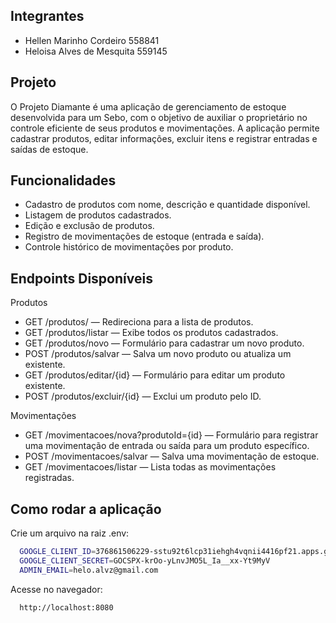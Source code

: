 
## Integrantes

- Hellen Marinho Cordeiro 558841
- Heloisa Alves de Mesquita 559145

## Projeto

O Projeto Diamante é uma aplicação de gerenciamento de estoque desenvolvida para um Sebo, com o objetivo de auxiliar o proprietário no controle eficiente de seus produtos e movimentações.
A aplicação permite cadastrar produtos, editar informações, excluir itens e registrar entradas e saídas de estoque.

## Funcionalidades

- Cadastro de produtos com nome, descrição e quantidade disponível.
- Listagem de produtos cadastrados.
- Edição e exclusão de produtos.
- Registro de movimentações de estoque (entrada e saída).
- Controle histórico de movimentações por produto.

## Endpoints Disponíveis

Produtos
- GET /produtos/ — Redireciona para a lista de produtos.
- GET /produtos/listar — Exibe todos os produtos cadastrados.
- GET /produtos/novo — Formulário para cadastrar um novo produto.
- POST /produtos/salvar — Salva um novo produto ou atualiza um existente.
- GET /produtos/editar/{id} — Formulário para editar um produto existente.
- POST /produtos/excluir/{id} — Exclui um produto pelo ID.

Movimentações
- GET /movimentacoes/nova?produtoId={id} — Formulário para registrar uma movimentação de entrada ou saída para um produto específico.
- POST /movimentacoes/salvar — Salva uma movimentação de estoque.
- GET /movimentacoes/listar — Lista todas as movimentações registradas.

## Como rodar a aplicação

Crie um arquivo na raiz .env:

```bash
  GOOGLE_CLIENT_ID=376861506229-sstu92t6lcp31iehgh4vqnii4416pf21.apps.googleusercontent.com
  GOOGLE_CLIENT_SECRET=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
  ADMIN_EMAIL=helo.alvz@gmail.com
```

Acesse no navegador:

```bash
  http://localhost:8080
```


